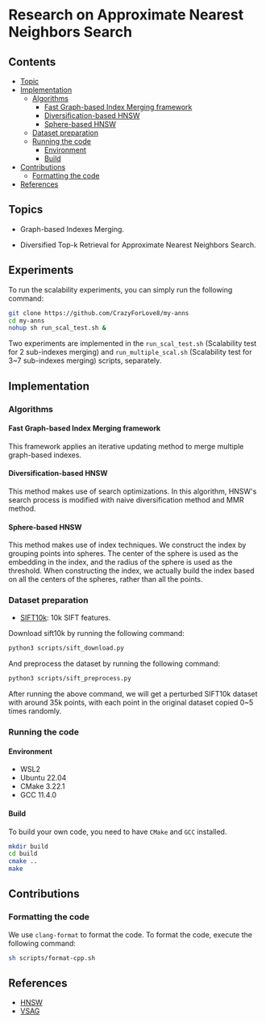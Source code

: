 # Research on Approximate Nearest Neighbors Search

## Contents

- [Topic](#topic)
- [Implementation](#implementation)
    - [Algorithms](#algorithms)
      - [Fast Graph-based Index Merging framework](#fast-graph-based-index-merging-framework)
      - [Diversification-based HNSW](#diversification-based-hnsw)
      - [Sphere-based HNSW](#sphere-based-hnsw)
    - [Dataset preparation](#dataset-preparation)
    - [Running the code](#running-the-code)
        - [Environment](#environment)
        - [Build](#build)
- [Contributions](#contributions)
    - [Formatting the code](#formatting-the-code)
- [References](#references)

## Topics

- Graph-based Indexes Merging.

- Diversified Top-k Retrieval for Approximate Nearest Neighbors Search.

## Experiments

To run the scalability experiments, you can simply run the following command:

```bash
git clone https://github.com/CrazyForLove8/my-anns
cd my-anns
nohup sh run_scal_test.sh &
```

Two experiments are implemented in the `run_scal_test.sh` (Scalability test for 2 sub-indexes merging) and `run_multiple_scal.sh` (Scalability test for 3~7 sub-indexes merging) scripts, separately.

## Implementation

### Algorithms

#### Fast Graph-based Index Merging framework

This framework applies an iterative updating method to merge multiple graph-based indexes.

#### Diversification-based HNSW

This method makes use of search optimizations. In this algorithm, HNSW's search process is modified with naive
diversification method and MMR method.

#### Sphere-based HNSW

This method makes use of index techniques. We construct the index by grouping points into spheres. The center of the
sphere is used as the embedding in the index, and the radius of the sphere is used as the threshold. When constructing
the index, we actually build the index based on all the centers of the spheres, rather than all the points.

### Dataset preparation

- [SIFT10k](http://corpus-texmex.irisa.fr/): 10k SIFT features.

Download sift10k by running the following command:

```bash
python3 scripts/sift_download.py
```

And preprocess the dataset by running the following command:

```bash
python3 scripts/sift_preprocess.py
```

After running the above command, we will get a perturbed SIFT10k dataset with around 35k points, with each point in the
original dataset copied 0~5 times randomly.

### Running the code

#### Environment

- WSL2
- Ubuntu 22.04
- CMake 3.22.1
- GCC 11.4.0

#### Build

To build your own code, you need to have `CMake` and `GCC` installed.

```bash
mkdir build
cd build
cmake ..
make
```

## Contributions

### Formatting the code

We use `clang-format` to format the code. To format the code, execute the following command:

```bash
sh scripts/format-cpp.sh
```

## References

- [HNSW](https://ieeexplore.ieee.org/abstract/document/8594636)
- [VSAG](https://github.com/antgroup/vsag)
